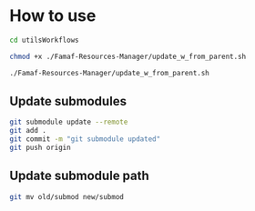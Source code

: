 # How to use

```bash
cd utilsWorkflows
```

```bash
chmod +x ./Famaf-Resources-Manager/update_w_from_parent.sh
```

```bash
./Famaf-Resources-Manager/update_w_from_parent.sh
```

## Update submodules

```bash
git submodule update --remote
git add .
git commit -m "git submodule updated"
git push origin
```

## Update submodule path

```bash
git mv old/submod new/submod
```
